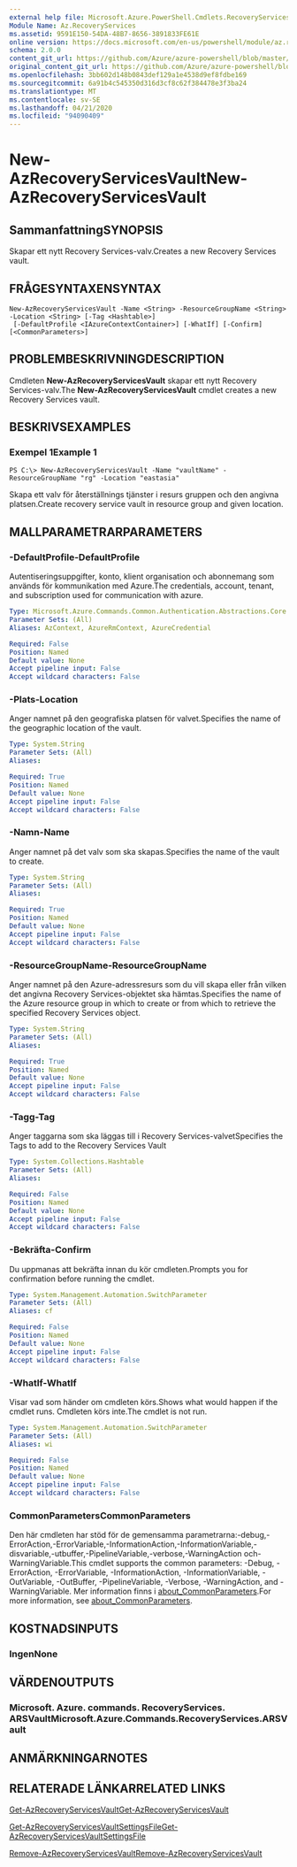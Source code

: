 ```yaml
---
external help file: Microsoft.Azure.PowerShell.Cmdlets.RecoveryServices.dll-Help.xml
Module Name: Az.RecoveryServices
ms.assetid: 9591E150-54DA-48B7-8656-3891833FE61E
online version: https://docs.microsoft.com/en-us/powershell/module/az.recoveryservices/new-azrecoveryservicesvault
schema: 2.0.0
content_git_url: https://github.com/Azure/azure-powershell/blob/master/src/RecoveryServices/RecoveryServices/help/New-AzRecoveryServicesVault.md
original_content_git_url: https://github.com/Azure/azure-powershell/blob/master/src/RecoveryServices/RecoveryServices/help/New-AzRecoveryServicesVault.md
ms.openlocfilehash: 3bb602d148b0843def129a1e4538d9ef8fdbe169
ms.sourcegitcommit: 6a91b4c545350d316d3cf8c62f384478e3f3ba24
ms.translationtype: MT
ms.contentlocale: sv-SE
ms.lasthandoff: 04/21/2020
ms.locfileid: "94090409"
---
```

# <span data-ttu-id="b8077-101">New-AzRecoveryServicesVault</span><span class="sxs-lookup"><span data-stu-id="b8077-101">New-AzRecoveryServicesVault</span></span>

## <span data-ttu-id="b8077-102">Sammanfattning</span><span class="sxs-lookup"><span data-stu-id="b8077-102">SYNOPSIS</span></span>
<span data-ttu-id="b8077-103">Skapar ett nytt Recovery Services-valv.</span><span class="sxs-lookup"><span data-stu-id="b8077-103">Creates a new Recovery Services vault.</span></span>

## <span data-ttu-id="b8077-104">FRÅGESYNTAXEN</span><span class="sxs-lookup"><span data-stu-id="b8077-104">SYNTAX</span></span>

```
New-AzRecoveryServicesVault -Name <String> -ResourceGroupName <String> -Location <String> [-Tag <Hashtable>]
 [-DefaultProfile <IAzureContextContainer>] [-WhatIf] [-Confirm] [<CommonParameters>]
```

## <span data-ttu-id="b8077-105">PROBLEMBESKRIVNING</span><span class="sxs-lookup"><span data-stu-id="b8077-105">DESCRIPTION</span></span>
<span data-ttu-id="b8077-106">Cmdleten **New-AzRecoveryServicesVault** skapar ett nytt Recovery Services-valv.</span><span class="sxs-lookup"><span data-stu-id="b8077-106">The **New-AzRecoveryServicesVault** cmdlet creates a new Recovery Services vault.</span></span>

## <span data-ttu-id="b8077-107">BESKRIVS</span><span class="sxs-lookup"><span data-stu-id="b8077-107">EXAMPLES</span></span>

### <span data-ttu-id="b8077-108">Exempel 1</span><span class="sxs-lookup"><span data-stu-id="b8077-108">Example 1</span></span>
```
PS C:\> New-AzRecoveryServicesVault -Name "vaultName" -ResourceGroupName "rg" -Location "eastasia"
```

<span data-ttu-id="b8077-109">Skapa ett valv för återställnings tjänster i resurs gruppen och den angivna platsen.</span><span class="sxs-lookup"><span data-stu-id="b8077-109">Create recovery service vault in resource group and given location.</span></span>

## <span data-ttu-id="b8077-110">MALLPARAMETRAR</span><span class="sxs-lookup"><span data-stu-id="b8077-110">PARAMETERS</span></span>

### <span data-ttu-id="b8077-111">-DefaultProfile</span><span class="sxs-lookup"><span data-stu-id="b8077-111">-DefaultProfile</span></span>
<span data-ttu-id="b8077-112">Autentiseringsuppgifter, konto, klient organisation och abonnemang som används för kommunikation med Azure.</span><span class="sxs-lookup"><span data-stu-id="b8077-112">The credentials, account, tenant, and subscription used for communication with azure.</span></span>

```yaml
Type: Microsoft.Azure.Commands.Common.Authentication.Abstractions.Core.IAzureContextContainer
Parameter Sets: (All)
Aliases: AzContext, AzureRmContext, AzureCredential

Required: False
Position: Named
Default value: None
Accept pipeline input: False
Accept wildcard characters: False
```

### <span data-ttu-id="b8077-113">-Plats</span><span class="sxs-lookup"><span data-stu-id="b8077-113">-Location</span></span>
<span data-ttu-id="b8077-114">Anger namnet på den geografiska platsen för valvet.</span><span class="sxs-lookup"><span data-stu-id="b8077-114">Specifies the name of the geographic location of the vault.</span></span>

```yaml
Type: System.String
Parameter Sets: (All)
Aliases:

Required: True
Position: Named
Default value: None
Accept pipeline input: False
Accept wildcard characters: False
```

### <span data-ttu-id="b8077-115">-Namn</span><span class="sxs-lookup"><span data-stu-id="b8077-115">-Name</span></span>
<span data-ttu-id="b8077-116">Anger namnet på det valv som ska skapas.</span><span class="sxs-lookup"><span data-stu-id="b8077-116">Specifies the name of the vault to create.</span></span>

```yaml
Type: System.String
Parameter Sets: (All)
Aliases:

Required: True
Position: Named
Default value: None
Accept pipeline input: False
Accept wildcard characters: False
```

### <span data-ttu-id="b8077-117">-ResourceGroupName</span><span class="sxs-lookup"><span data-stu-id="b8077-117">-ResourceGroupName</span></span>
<span data-ttu-id="b8077-118">Anger namnet på den Azure-adressresurs som du vill skapa eller från vilken det angivna Recovery Services-objektet ska hämtas.</span><span class="sxs-lookup"><span data-stu-id="b8077-118">Specifies the name of the Azure resource group in which to create or from which to retrieve the specified Recovery Services object.</span></span>

```yaml
Type: System.String
Parameter Sets: (All)
Aliases:

Required: True
Position: Named
Default value: None
Accept pipeline input: False
Accept wildcard characters: False
```

### <span data-ttu-id="b8077-119">-Tagg</span><span class="sxs-lookup"><span data-stu-id="b8077-119">-Tag</span></span>

<span data-ttu-id="b8077-120">Anger taggarna som ska läggas till i Recovery Services-valvet</span><span class="sxs-lookup"><span data-stu-id="b8077-120">Specifies the Tags to add to the Recovery Services Vault</span></span>

```yaml
Type: System.Collections.Hashtable
Parameter Sets: (All)
Aliases:

Required: False
Position: Named
Default value: None
Accept pipeline input: False
Accept wildcard characters: False
```

### <span data-ttu-id="b8077-121">-Bekräfta</span><span class="sxs-lookup"><span data-stu-id="b8077-121">-Confirm</span></span>
<span data-ttu-id="b8077-122">Du uppmanas att bekräfta innan du kör cmdleten.</span><span class="sxs-lookup"><span data-stu-id="b8077-122">Prompts you for confirmation before running the cmdlet.</span></span>

```yaml
Type: System.Management.Automation.SwitchParameter
Parameter Sets: (All)
Aliases: cf

Required: False
Position: Named
Default value: None
Accept pipeline input: False
Accept wildcard characters: False
```

### <span data-ttu-id="b8077-123">-WhatIf</span><span class="sxs-lookup"><span data-stu-id="b8077-123">-WhatIf</span></span>
<span data-ttu-id="b8077-124">Visar vad som händer om cmdleten körs.</span><span class="sxs-lookup"><span data-stu-id="b8077-124">Shows what would happen if the cmdlet runs.</span></span> <span data-ttu-id="b8077-125">Cmdleten körs inte.</span><span class="sxs-lookup"><span data-stu-id="b8077-125">The cmdlet is not run.</span></span>

```yaml
Type: System.Management.Automation.SwitchParameter
Parameter Sets: (All)
Aliases: wi

Required: False
Position: Named
Default value: None
Accept pipeline input: False
Accept wildcard characters: False
```

### <span data-ttu-id="b8077-126">CommonParameters</span><span class="sxs-lookup"><span data-stu-id="b8077-126">CommonParameters</span></span>
<span data-ttu-id="b8077-127">Den här cmdleten har stöd för de gemensamma parametrarna:-debug,-ErrorAction,-ErrorVariable,-InformationAction,-InformationVariable,-disvariable,-utbuffer,-PipelineVariable,-verbose,-WarningAction och-WarningVariable.</span><span class="sxs-lookup"><span data-stu-id="b8077-127">This cmdlet supports the common parameters: -Debug, -ErrorAction, -ErrorVariable, -InformationAction, -InformationVariable, -OutVariable, -OutBuffer, -PipelineVariable, -Verbose, -WarningAction, and -WarningVariable.</span></span> <span data-ttu-id="b8077-128">Mer information finns i [about_CommonParameters](http://go.microsoft.com/fwlink/?LinkID=113216).</span><span class="sxs-lookup"><span data-stu-id="b8077-128">For more information, see [about_CommonParameters](http://go.microsoft.com/fwlink/?LinkID=113216).</span></span>

## <span data-ttu-id="b8077-129">KOSTNADS</span><span class="sxs-lookup"><span data-stu-id="b8077-129">INPUTS</span></span>

### <span data-ttu-id="b8077-130">Ingen</span><span class="sxs-lookup"><span data-stu-id="b8077-130">None</span></span>

## <span data-ttu-id="b8077-131">VÄRDEN</span><span class="sxs-lookup"><span data-stu-id="b8077-131">OUTPUTS</span></span>

### <span data-ttu-id="b8077-132">Microsoft. Azure. commands. RecoveryServices. ARSVault</span><span class="sxs-lookup"><span data-stu-id="b8077-132">Microsoft.Azure.Commands.RecoveryServices.ARSVault</span></span>

## <span data-ttu-id="b8077-133">ANMÄRKNINGAR</span><span class="sxs-lookup"><span data-stu-id="b8077-133">NOTES</span></span>

## <span data-ttu-id="b8077-134">RELATERADE LÄNKAR</span><span class="sxs-lookup"><span data-stu-id="b8077-134">RELATED LINKS</span></span>

[<span data-ttu-id="b8077-135">Get-AzRecoveryServicesVault</span><span class="sxs-lookup"><span data-stu-id="b8077-135">Get-AzRecoveryServicesVault</span></span>](./Get-AzRecoveryServicesVault.md)

[<span data-ttu-id="b8077-136">Get-AzRecoveryServicesVaultSettingsFile</span><span class="sxs-lookup"><span data-stu-id="b8077-136">Get-AzRecoveryServicesVaultSettingsFile</span></span>](./Get-AzRecoveryServicesVaultSettingsFile.md)

[<span data-ttu-id="b8077-137">Remove-AzRecoveryServicesVault</span><span class="sxs-lookup"><span data-stu-id="b8077-137">Remove-AzRecoveryServicesVault</span></span>](./Remove-AzRecoveryServicesVault.md)


